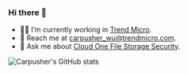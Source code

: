 ### Hi there 👋

- :man_technologist: I’m currently working in [Trend Micro](https://github.com/trendmicro).
- :e-mail: Reach me at carpusher_wu@trendmicro.com.
- :speech_balloon: Ask me about [Cloud One File Storage Security](https://cloudone.trendmicro.com/docs/file-storage-security/what-is-fss/).

<!--
https://github.com/anuraghazra/github-readme-stats
-->
![Carpusher's GitHub stats](https://github-readme-stats.vercel.app/api?username=carpusherw&show_icons=true&count_private=true&theme=dark)
